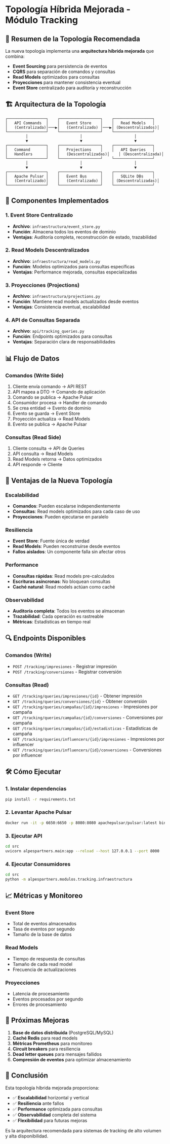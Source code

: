 # Topología Híbrida Mejorada - Módulo Tracking

## 🎯 **Resumen de la Topología Recomendada**

La nueva topología implementa una **arquitectura híbrida mejorada** que combina:

- **Event Sourcing** para persistencia de eventos
- **CQRS** para separación de comandos y consultas
- **Read Models** optimizados para consultas
- **Proyecciones** para mantener consistencia eventual
- **Event Store** centralizado para auditoría y reconstrucción

## 🏗️ **Arquitectura de la Topología**

```
┌─────────────────┐    ┌──────────────────┐    ┌─────────────────┐
│   API Commands  │    │   Event Store    │    │   Read Models   │
│   (Centralizada)│───▶│   (Centralizado) │───▶│ (Descentralizados)│
└─────────────────┘    └──────────────────┘    └─────────────────┘
         │                       │                       │
         ▼                       ▼                       ▼
┌─────────────────┐    ┌──────────────────┐    ┌─────────────────┐
│   Command       │    │   Projections    │    │   API Queries   │
│   Handlers      │    │   (Descentralizadas)│    │ (Descentralizada)│
└─────────────────┘    └──────────────────┘    └─────────────────┘
         │                       │                       │
         ▼                       ▼                       ▼
┌─────────────────┐    ┌──────────────────┐    ┌─────────────────┐
│   Apache Pulsar │    │   Event Bus      │    │   SQLite DBs    │
│   (Centralizado)│    │   (Centralizado) │    │ (Descentralizadas)│
└─────────────────┘    └──────────────────┘    └─────────────────┘
```

## 🔧 **Componentes Implementados**

### **1. Event Store Centralizado**
- **Archivo**: `infraestructura/event_store.py`
- **Función**: Almacena todos los eventos de dominio
- **Ventajas**: Auditoría completa, reconstrucción de estado, trazabilidad

### **2. Read Models Descentralizados**
- **Archivo**: `infraestructura/read_models.py`
- **Función**: Modelos optimizados para consultas específicas
- **Ventajas**: Performance mejorada, consultas especializadas

### **3. Proyecciones (Projections)**
- **Archivo**: `infraestructura/projections.py`
- **Función**: Mantiene read models actualizados desde eventos
- **Ventajas**: Consistencia eventual, escalabilidad

### **4. API de Consultas Separada**
- **Archivo**: `api/tracking_queries.py`
- **Función**: Endpoints optimizados para consultas
- **Ventajas**: Separación clara de responsabilidades

## 📊 **Flujo de Datos**

### **Comandos (Write Side)**
1. Cliente envía comando → API REST
2. API mapea a DTO → Comando de aplicación
3. Comando se publica → Apache Pulsar
4. Consumidor procesa → Handler de comando
5. Se crea entidad → Evento de dominio
6. Evento se guarda → Event Store
7. Proyección actualiza → Read Models
8. Evento se publica → Apache Pulsar

### **Consultas (Read Side)**
1. Cliente consulta → API de Queries
2. API consulta → Read Models
3. Read Models retorna → Datos optimizados
4. API responde → Cliente

## 🚀 **Ventajas de la Nueva Topología**

### **Escalabilidad**
- **Comandos**: Pueden escalarse independientemente
- **Consultas**: Read models optimizados para cada caso de uso
- **Proyecciones**: Pueden ejecutarse en paralelo

### **Resiliencia**
- **Event Store**: Fuente única de verdad
- **Read Models**: Pueden reconstruirse desde eventos
- **Fallos aislados**: Un componente falla sin afectar otros

### **Performance**
- **Consultas rápidas**: Read models pre-calculados
- **Escrituras asíncronas**: No bloquean consultas
- **Caché natural**: Read models actúan como caché

### **Observabilidad**
- **Auditoría completa**: Todos los eventos se almacenan
- **Trazabilidad**: Cada operación es rastreable
- **Métricas**: Estadísticas en tiempo real

## 🔍 **Endpoints Disponibles**

### **Comandos (Write)**
- `POST /tracking/impresiones` - Registrar impresión
- `POST /tracking/conversiones` - Registrar conversión

### **Consultas (Read)**
- `GET /tracking/queries/impresiones/{id}` - Obtener impresión
- `GET /tracking/queries/conversiones/{id}` - Obtener conversión
- `GET /tracking/queries/campañas/{id}/impresiones` - Impresiones por campaña
- `GET /tracking/queries/campañas/{id}/conversiones` - Conversiones por campaña
- `GET /tracking/queries/campañas/{id}/estadisticas` - Estadísticas de campaña
- `GET /tracking/queries/influencers/{id}/impresiones` - Impresiones por influencer
- `GET /tracking/queries/influencers/{id}/conversiones` - Conversiones por influencer

## 🛠️ **Cómo Ejecutar**

### **1. Instalar dependencias**
```bash
pip install -r requirements.txt
```

### **2. Levantar Apache Pulsar**
```bash
docker run -it -p 6650:6650 -p 8080:8080 apachepulsar/pulsar:latest bin/pulsar standalone
```

### **3. Ejecutar API**
```bash
cd src
uvicorn alpespartners.main:app --reload --host 127.0.0.1 --port 8000
```

### **4. Ejecutar Consumidores**
```bash
cd src
python -m alpespartners.modulos.tracking.infraestructura
```

## 📈 **Métricas y Monitoreo**

### **Event Store**
- Total de eventos almacenados
- Tasa de eventos por segundo
- Tamaño de la base de datos

### **Read Models**
- Tiempo de respuesta de consultas
- Tamaño de cada read model
- Frecuencia de actualizaciones

### **Proyecciones**
- Latencia de procesamiento
- Eventos procesados por segundo
- Errores de procesamiento

## 🔮 **Próximas Mejoras**

1. **Base de datos distribuida** (PostgreSQL/MySQL)
2. **Caché Redis** para read models
3. **Métricas Prometheus** para monitoreo
4. **Circuit breakers** para resiliencia
5. **Dead letter queues** para mensajes fallidos
6. **Compresión de eventos** para optimizar almacenamiento

## 🎯 **Conclusión**

Esta topología híbrida mejorada proporciona:

- ✅ **Escalabilidad** horizontal y vertical
- ✅ **Resiliencia** ante fallos
- ✅ **Performance** optimizada para consultas
- ✅ **Observabilidad** completa del sistema
- ✅ **Flexibilidad** para futuras mejoras

Es la arquitectura recomendada para sistemas de tracking de alto volumen y alta disponibilidad.
